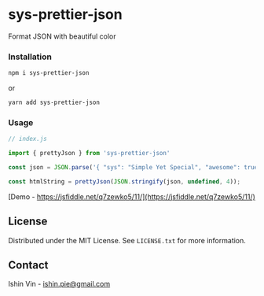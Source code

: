 # sys-prettier-json
Format JSON with beautiful color

### Installation
   ```sh
   npm i sys-prettier-json
   ```
   or
   ```sh
   yarn add sys-prettier-json
   ```

### Usage

```js
// index.js

import { prettyJson } from 'sys-prettier-json'

const json = JSON.parse('{ "sys": "Simple Yet Special", "awesome": true, "optional": null, "number": 2022}');

const htmlString = prettyJson(JSON.stringify(json, undefined, 4));
```

[Demo - https://jsfiddle.net/q7zewko5/11/](https://jsfiddle.net/q7zewko5/11/)

## License

Distributed under the MIT License. See `LICENSE.txt` for more information.

## Contact

Ishin Vin - ishin.pie@gmail.com